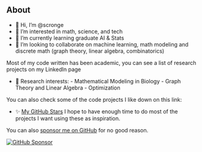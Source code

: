 

## About


- 👋 Hi, I’m @scronge
- 👀 I’m interested in math, science, and tech
- 🌱 I’m currently learning graduate AI & Stats
- 💞️ I’m looking to collaborate on machine learning, math modeling and discrete math (graph theory, linear algebra, combinatorics)

Most of my code written has been academic, you can see a list of research projects on my LinkedIn page

- 🔬 Research interests:
      - Mathematical Modeling in Biology
      - Graph Theory and Linear Algebra
      - Optimization


You can also check some of the code projects I like down on this link:

- ✨ <a href="https://github.com/scronge?tab=stars"> My GitHub Stars</a>  I hope to have enough time to do most of the projects I want using these as inspiration.


You can also [sponsor me on GitHub](https://github.com/sponsors/scronge/) for no good reason.
<p align="left">
  <a href="https://github.com/sponsors/scronge/"><img alt="GitHub Sponsor" title="GitHub Sponsor" src="https://img.shields.io/static/v1?label=Sponsor&message=%E2%9D%A4&logo=GitHub&color=%23E05D44&style=for-the-badge"/></a>
</p>
